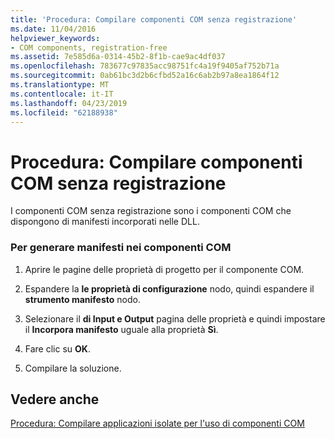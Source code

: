 ```yaml
---
title: 'Procedura: Compilare componenti COM senza registrazione'
ms.date: 11/04/2016
helpviewer_keywords:
- COM components, registration-free
ms.assetid: 7e585d6a-0314-45b2-8f1b-cae9ac4df037
ms.openlocfilehash: 783677c97835acc98751fc4a19f9405af752b71a
ms.sourcegitcommit: 0ab61bc3d2b6cfbd52a16c6ab2b97a8ea1864f12
ms.translationtype: MT
ms.contentlocale: it-IT
ms.lasthandoff: 04/23/2019
ms.locfileid: "62188938"
---
```

# <a name="how-to-build-registration-free-com-components"></a>Procedura: Compilare componenti COM senza registrazione

I componenti COM senza registrazione sono i componenti COM che dispongono di manifesti incorporati nelle DLL.

### <a name="to-build-manifests-into-com-components"></a>Per generare manifesti nei componenti COM

1. Aprire le pagine delle proprietà di progetto per il componente COM.

1. Espandere la **le proprietà di configurazione** nodo, quindi espandere il **strumento manifesto** nodo.

1. Selezionare il **di Input e Output** pagina delle proprietà e quindi impostare il **Incorpora manifesto** uguale alla proprietà **Sì**.

1. Fare clic su **OK**.

1. Compilare la soluzione.

## <a name="see-also"></a>Vedere anche

[Procedura: Compilare applicazioni isolate per l'uso di componenti COM](how-to-build-isolated-applications-to-consume-com-components.md)
